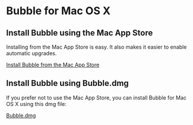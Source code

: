 Bubble for Mac OS X
===================

## Install Bubble using the Mac App Store

Installing from the Mac App Store is easy. It also makes it easier to enable automatic upgrades.

[Install Bubble from the Mac App Store](https://link-tbd.example.com/)

## Install Bubble using Bubble.dmg

If you prefer not to use the Mac App Store, you can install Bubble for Mac OS X using this dmg file:

[Bubble.dmg](https://link-tbd.example.com/)

